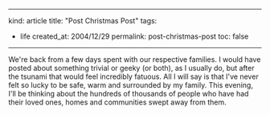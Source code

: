 -----
kind: article
title: "Post Christmas Post"
tags:
- life
created_at: 2004/12/29
permalink: post-christmas-post
toc: false
-----

<p>We're back from a few days spent with our respective families. I would have posted about something trivial or geeky (or both), as I usually do, but after the tsunami that would feel incredibly fatuous. All I will say is that I've never felt so lucky to be safe, warm and surrounded by my family. This evening, I'll be thinking about the hundreds of thousands of people who have had their loved ones, homes and communities swept away from them.</p>


